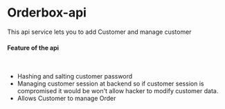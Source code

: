 # Orderbox-api
This api service lets you to add Customer and manage customer<br/>
<h4>Feature of the api</h4><br/>
 <ul>
 <li>Hashing and salting customer password</li>
 <li>Managing customer session at backend so if customer session is compromised it would be won't allow hacker to modify customer data.</li>
 <li>Allows Customer to manage Order</li>
</ul>
